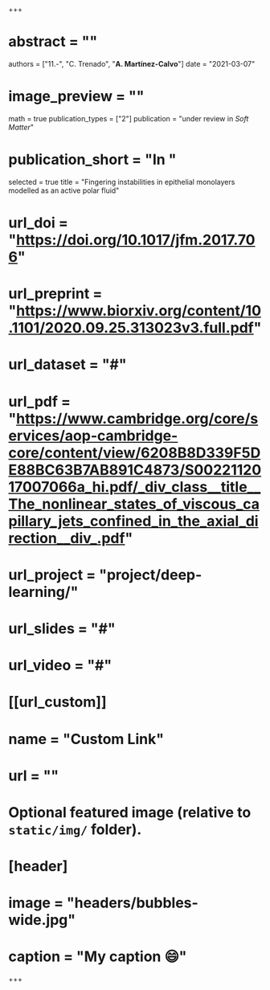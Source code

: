 +++

# abstract = ""
authors = ["11.-", "C. Trenado", "**A. Martínez-Calvo**"]
date = "2021-03-07"
# image_preview = ""
math = true
publication_types = ["2"]
 publication = "under review in _Soft Matter_"
# publication_short = "In "
selected = true
title = "Fingering instabilities in epithelial monolayers modelled as an active polar fluid"
# url_doi = "https://doi.org/10.1017/jfm.2017.706"
# url_preprint = "https://www.biorxiv.org/content/10.1101/2020.09.25.313023v3.full.pdf"
# url_dataset = "#"
# url_pdf = "https://www.cambridge.org/core/services/aop-cambridge-core/content/view/6208B8D339F5DE88BC63B7AB891C4873/S0022112017007066a_hi.pdf/_div_class__title__The_nonlinear_states_of_viscous_capillary_jets_confined_in_the_axial_direction__div_.pdf"
# url_project = "project/deep-learning/"
# url_slides = "#"
# url_video = "#"

# [[url_custom]]
 # name = "Custom Link"
 # url = ""

# Optional featured image (relative to `static/img/` folder).
# [header]
# image = "headers/bubbles-wide.jpg"
# caption = "My caption :smile:"

+++
